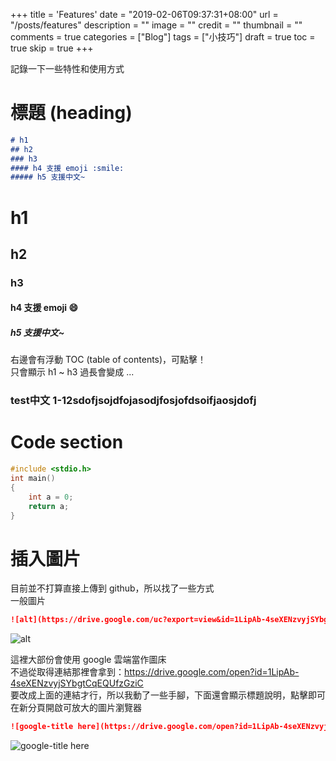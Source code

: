 +++
title = 'Features'
date = "2019-02-06T09:37:31+08:00"
url = "/posts/features"
description = ""
image = ""
credit = ""
thumbnail = ""
comments = true
categories = ["Blog"]
tags = ["小技巧"]
draft = true
toc = true
skip = true
+++

記錄一下一些特性和使用方式
<!--more-->

# 標題 (heading)
```markdown
# h1
## h2
### h3
#### h4 支援 emoji :smile:
##### h5 支援中文~
```

# h1
## h2
### h3
#### h4 支援 emoji :smile:
##### h5 支援中文~

右邊會有浮動 TOC (table of contents)，可點擊！  
只會顯示 h1 ~ h3 過長會變成 ...
### test中文 1-12sdofjsojdfojasodjfosjofdsoifjaosjdofj

# Code section
```c
#include <stdio.h>
int main()
{
    int a = 0;
    return a;
}
```

# 插入圖片

目前並不打算直接上傳到 github，所以找了一些方式  
一般圖片
```markdown
![alt](https://drive.google.com/uc?export=view&id=1LipAb-4seXENzvyjSYbgtCqEQUfzGziC)
```
![alt](https://drive.google.com/uc?export=view&id=1LipAb-4seXENzvyjSYbgtCqEQUfzGziC)

這裡大部份會使用 google 雲端當作圖床  
不過從取得連結那裡會拿到：https://drive.google.com/open?id=1LipAb-4seXENzvyjSYbgtCqEQUfzGziC  
要改成上面的連結才行，所以我動了一些手腳，下面還會顯示標題說明，點擊即可在新分頁開啟可放大的圖片瀏覽器
```markdown
![google-title here](https://drive.google.com/open?id=1LipAb-4seXENzvyjSYbgtCqEQUfzGziC)
```
![google-title here](https://drive.google.com/open?id=1LipAb-4seXENzvyjSYbgtCqEQUfzGziC)


